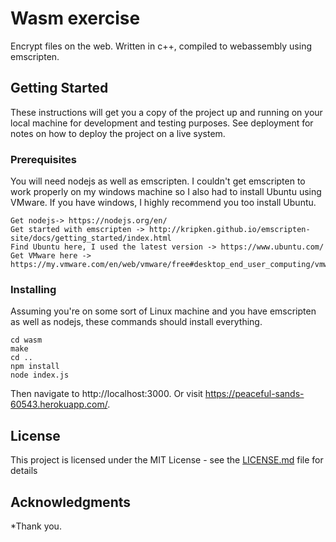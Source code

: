 # Wasm exercise

Encrypt files on the web. Written in c++, compiled to webassembly using emscripten.

## Getting Started

These instructions will get you a copy of the project up and running on your local machine for development and testing purposes. See deployment for notes on how to deploy the project on a live system.

### Prerequisites

You will need nodejs as well as emscripten. I couldn't get emscripten to work properly on my windows machine so I also had to install Ubuntu using VMware. If you  have windows, I highly recommend you too install Ubuntu.

```
Get nodejs-> https://nodejs.org/en/
Get started with emscripten -> http://kripken.github.io/emscripten-site/docs/getting_started/index.html
Find Ubuntu here, I used the latest version -> https://www.ubuntu.com/
Get VMware here -> https://my.vmware.com/en/web/vmware/free#desktop_end_user_computing/vmware_workstation_player/12_0
```

### Installing

Assuming you're on some sort of Linux machine and you have emscripten as well as nodejs, these commands should install everything.

```
cd wasm
make
cd ..
npm install
node index.js
```

Then navigate to http://localhost:3000.
Or visit https://peaceful-sands-60543.herokuapp.com/.
## License

This project is licensed under the MIT License - see the [LICENSE.md](LICENSE.md) file for details

## Acknowledgments

*Thank you.
